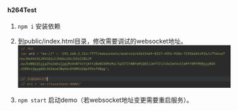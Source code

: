 #### h264Test
1. `npm i` 安装依赖
   
2. 到public/index.html目录，修改需要调试的websocket地址。
   ![img.png](img.png)
   
3. `npm start` 启动demo（若websocket地址变更需要重启服务）。

